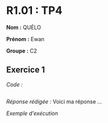 # R1.01 : TP4  

**Nom :** QUÉLO

**Prénom :** Ewan

**Groupe :** C2

## Exercice 1 
_Code :_
```java

```

_Réponse rédigée :_
Voici ma réponse ...

_Exemple d'exécution_
```

```
